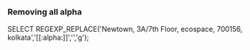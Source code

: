 ### Removing all alpha
SELECT REGEXP_REPLACE('Newtown, 3A/7th Floor, ecospace, 700156, kolkata','[[:alpha:]]','','g');
